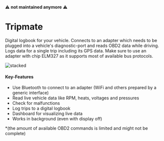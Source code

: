 :warning:  **not maintained anymore** :warning:

# Tripmate
Digital logbook for your vehicle. Connects to an adapter which needs to be plugged into a vehicle's diagnostic-port and reads OBD2 data while driving. Logs data for a single trip including its GPS data. Make sure to use an adapter with chip ELM327 as it supports most of available bus protocols.

![stacked](https://user-images.githubusercontent.com/14274473/190865366-7180b124-1654-4408-aad8-e99556b8123b.png)

#### Key-Features

* Use Bluetooth to connect to an adapter (WiFi and others prepared by a generic interface)
* Read live vehicle data like RPM, heats, voltages and pressures
* Check for malfunctions
* Log trips to a digital logbook
* Dashboard for visualizing live data
* Works in background (even with display off)

*(the amount of available OBD2 commands is limited and might not be complete)
